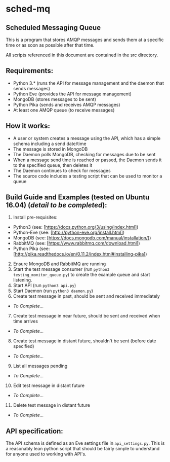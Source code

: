 # sched-mq
## Scheduled Messaging Queue

This is a program that stores AMQP messages and sends them at a specific time or as soon as possible after that time.

All scripts referenced in this document are contained in the src directory.

## Requirements:

* Python 3.* (runs the API for message management and the daemon that sends messages)
* Python Eve (provides the API for message management)
* MongoDB (stores messages to be sent)
* Python Pika (sends and receives AMQP messages)
* At least one AMQP queue (to receive messages)

## How it works:

* A user or system creates a message using the API, which has a simple schema including a send date/time
* The message is stored in MongoDB
* The Daemon polls MongoDB, checking for messages due to be sent
* When a message send time is reached or passed, the Daemon sends it to the specified queue, then deletes it
* The Daemon continues to check for messages
* The source code includes a testing script that can be used to monitor a queue

## Build Guide and Examples (tested on Ubuntu 16.04) (*detail to be completed*):
1. Install pre-requisites:
  * Python3 (see: [https://docs.python.org/3/using/index.html])
  * Python-Eve (see: [http://python-eve.org/install.html])
  * MongoDB (see: [https://docs.mongodb.com/manual/installation/])
  * RabbitMQ (see: [https://www.rabbitmq.com/download.html])
  * Python Pika (see: [http://pika.readthedocs.io/en/0.11.2/index.html#installing-pika])
2. Ensure MongoDB and RabbitMQ are running
3. Start the test message consumer (run `python3 testing_monitor_queue.py`) to create the example queue and start listening.
4. Start API (run `python3 api.py`)
5. Start Daemon (run `python3 daemon.py`)
6. Create test message in past, should be sent and received immediately
  * *To Complete...*
7. Create test message in near future, should be sent and received when time arrives
  * *To Complete...*
8. Create test message in distant future, shouldn't be sent (before date specified)
  * *To Complete...*
9. List all messages pending
  * *To Complete...*
10. Edit test message in distant future
  * *To Complete...*
11. Delete test message in distant future
  * *To Complete...*

## API specification:
The API schema is defined as an Eve settings file in `api_settings.py`. This is a reasonably lean python script that should be fairly simple to understand for anyone used to working with API's.
